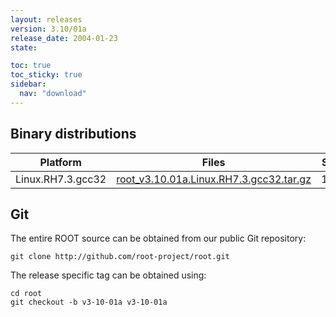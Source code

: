 ```yaml
---
layout: releases
version: 3.10/01a
release_date: 2004-01-23
state:

toc: true
toc_sticky: true
sidebar:
  nav: "download"
---
```



## Binary distributions
| Platform       | Files | Size |
|-----------|-------|-----|
| Linux.RH7.3.gcc32 | [root_v3.10.01a.Linux.RH7.3.gcc32.tar.gz](https://root.cern.ch/download/root_v3.10.01a.Linux.RH7.3.gcc32.tar.gz) |  15M |


## Git
The entire ROOT source can be obtained from our public Git repository:

~~~
git clone http://github.com/root-project/root.git
~~~
The release specific tag can be obtained using:
~~~
cd root
git checkout -b v3-10-01a v3-10-01a
~~~

